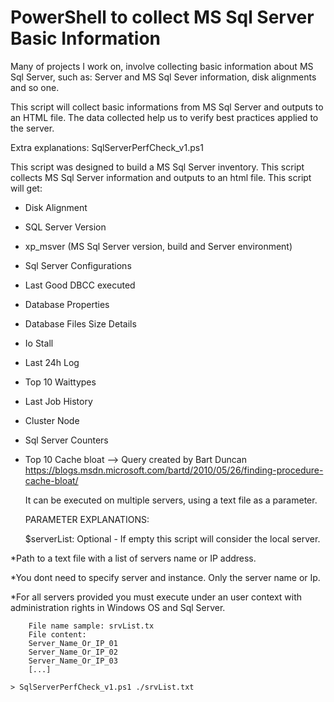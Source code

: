 # PowerShell to collect MS Sql Server Basic Information

Many of projects I work on, involve collecting basic information about MS Sql Server, such as: Server and MS Sql Sever information, disk alignments and so one.

This script will collect basic informations from MS Sql Server and outputs to an HTML file. The data collected help us to verify best practices applied to the server.

Extra explanations:
SqlServerPerfCheck_v1.ps1

This script was designed to build a MS Sql Server inventory. This script collects MS Sql Server information and outputs to an html file.
	This script will get:
- Disk Alignment
- SQL Server Version
- xp_msver (MS Sql Server version, build and Server environment)
- Sql Server Configurations
- Last Good DBCC executed
- Database Properties
- Database Files Size Details
- Io Stall
- Last 24h Log
- Top 10 Waittypes
- Last Job History
- Cluster Node
- Sql Server Counters
- Top 10 Cache bloat --> Query created by Bart Duncan https://blogs.msdn.microsoft.com/bartd/2010/05/26/finding-procedure-cache-bloat/
	
	It can be executed on multiple servers, using a text file as a parameter.

	PARAMETER EXPLANATIONS:
	
	$serverList: Optional - If empty this script will consider the local server.

*Path to a text file with a list of servers name or IP address.

*You dont need to specify server and instance. Only the server name or Ip.

*For all servers provided you must execute under an user context with administration rights in Windows OS and Sql Server.

		File name sample: srvList.tx
		File content:
		Server_Name_Or_IP_01
		Server_Name_Or_IP_02
		Server_Name_Or_IP_03
		[...]
	
	> SqlServerPerfCheck_v1.ps1 ./srvList.txt
